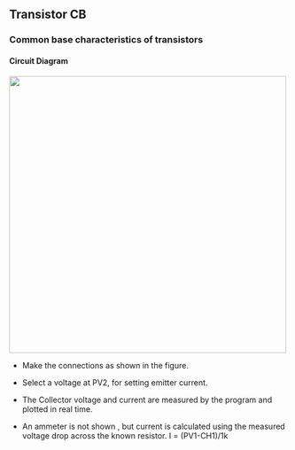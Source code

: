 Transistor CB
---

### Common base characteristics of transistors

#### Circuit Diagram

<img src="https://fossasia.github.io/pslab-experiments/images/schematics/tranCB.svg" width=500 height=500>

* Make the connections as shown in the figure.

* Select a voltage at PV2, for setting emitter current.

* The Collector voltage and current are measured by the program and plotted in real time.

* An ammeter is not shown , but current is calculated using the measured voltage drop across the known resistor. I = (PV1-CH1)/1k


